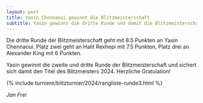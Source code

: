 ```yaml
---
layout: post
title: Yasin Chennaoui gewinnt die Blitzmeisterschaft
subtitle: Yasin gewinnt die dritte Runde und damit die Blitzmeisterschaft
---
```


Die dritte Runde der Blitzmeisterschaft geht mit 8.5 Punkten an Yasin Chennaoui. Platz zwei geht an Halit Rexhepi mit
7.5 Punkten, Platz drei an Alexander King mit 6 Punkten.

Yasin gewinnt die zweite und dritte Runde der Blitzmeisterschaft und sichert sich damit den Titel des
Blitzmeisters 2024. Herzliche Gratulation!

{% include turniere/blitzturnier/2024/rangliste-runde3.html %}

_Jan Frei_
